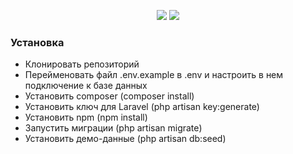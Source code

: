 <p align="center"><img src="https://laravel.com/assets/img/components/logo-laravel.svg">
<img src="https://blog.tuleap.org/sites/default/files/logo-vue-js.png"></p>

<h3>Установка</h3>

<ul>
    <li>Клонировать репозиторий</li>
    <li>Перейменовать файл .env.example в .env и настроить в нем подключение к базе данных</li>
    <li>Установить composer (composer install)</li>
    <li>Установить ключ для Laravel (php artisan key:generate)</li>
    <li>Установить npm (npm install)</li>
    <li>Запустить миграции (php artisan migrate)</li>
    <li>Установить демо-данные (php artisan db:seed)</li>
</ul>